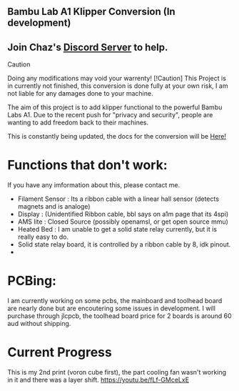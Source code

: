 ## Bambu Lab A1 Klipper Conversion (In development)


## Join Chaz's [**Discord Server**](https://discord.gg/W6B5mBejuC) to help.

> [!Caution]
> Doing any modifications may void your warrenty!
> [!Caution]
> This Project is in currently not finished, this conversion is done fully at your own risk, I am not liable for any damages done to your machine. 

The aim of this project is to add klipper functional to the powerful Bambu Labs A1.
Due to the recent push for "privacy and security", people are wanting to add freedom back to their machines.

This is constantly being updated, the docs for the conversion will be [Here!](https://devcyclonekittentrihex.github.io/A1K-Documentation/Docs/)

# Functions that don't work:
If you have any imformation about this, please contact me.
- Filament Sensor : Its a ribbon cable with a linear hall sensor (detects magnets and is analoge)
- Display : (Unidentified Ribbon cable, bbl says on a1m page that its 4spi)
- AMS lite : Closed Source (possibly openamsl, or get open source mmu) 
- Heated Bed : I am unable to get a solid state relay currently, but it is really easy to do.
- Solid state relay board, it is controlled by a ribbon cable by 8, idk pinout.
- 
# PCBing:
I am currently working on some pcbs, the mainboard and toolhead board are nearly done but are encoutering some issues in development.
I will purchase through jlcpcb, the toolhead board price for 2 boards is around 60 aud without shipping.

# Current Progress
This is my 2nd print (voron cube first), the part cooling fan wasn't working in it and there was a layer shift.
https://youtu.be/fLf-GMceLxE
